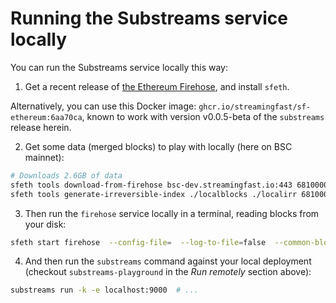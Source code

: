 # Running the Substreams service locally

You can run the Substreams service locally this way:

1. Get a recent release of [the Ethereum Firehose](https://github.com/streamingfast/sf-ethereum), and install `sfeth`.

Alternatively, you can use this Docker image: `ghcr.io/streamingfast/sf-ethereum:6aa70ca`, known to work with version v0.0.5-beta of the `substreams` release herein.

2. Get some data (merged blocks) to play with locally (here on BSC mainnet):

```bash
# Downloads 2.6GB of data
sfeth tools download-from-firehose bsc-dev.streamingfast.io:443 6810000 6820000 ./localblocks
sfeth tools generate-irreversible-index ./localblocks ./localirr 6810000 6819700
```

3. Then run the `firehose` service locally in a terminal, reading blocks from your disk:

```bash
sfeth start firehose  --config-file=  --log-to-file=false  --common-blockstream-addr=  --common-blocks-store-url=./localdata --firehose-grpc-listen-addr=:9000* --substreams-enabled --substreams-rpc-endpoint=https://URL.POINTING.TO.A.BSC.ARCHIVE.NODE/if-you/want-to-use/eth_call/within/substreams
```

4. And then run the `substreams` command against your local deployment (checkout `substreams-playground` in the _Run remotely_ section above):

```bash
substreams run -k -e localhost:9000  # ...
```
